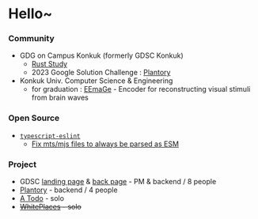 # Hello~

### Community

- GDG on Campus Konkuk (formerly GDSC Konkuk)
  - [Rust Study](https://github.com/goldentrash/2024-Konkuk-Rust-Roguelike)
  - 2023 Google Solution Challenge : [Plantory](https://github.com/gdsc-konkuk/23-24-proj-Plantory-Server)
- Konkuk Univ. Computer Science & Engineering
  - for graduation : [EEmaGe](https://github.com/goldentrash/EEmaGe) - Encoder for reconstructing visual stimuli from brain waves

### Open Source

- [`typescript-eslint`](https://github.com/typescript-eslint/typescript-eslint)
  - [Fix mts/mjs files to always be parsed as ESM](https://github.com/typescript-eslint/typescript-eslint/pull/10011)
    
### Project

- GDSC [landing page](https://github.com/gdsc-konkuk/landing-page) & [back page](https://github.com/gdsc-konkuk/platform-core) - PM & backend / 8 people
- [Plantory](https://github.com/gdsc-konkuk/23-24-proj-Plantory-Server) - backend / 4 people
- [A Todo](https://github.com/goldentrash/A-ToDo-Server) - solo
- ~~[WhitePlaces](https://github.com/goldentrash/white_places) - solo~~
